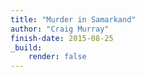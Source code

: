 ```yaml
---
title: "Murder in Samarkand"
author: "Craig Murray"
finish-date: 2015-08-25
_build:
    render: false
---
```


